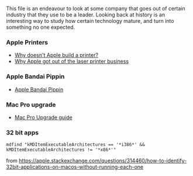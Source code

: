 This file is an endeavour to look at some company that goes out of certain industry that they use to be a leader.
Looking back at history is an interesting way to study how certain technology mature, and turn into something no one expected.


### Apple Printers

* [Why doesn't Apple build a printer?](https://www.quora.com/Why-doesnt-Apple-build-a-printer) 
* [Why Apple got out of the laser printer business](https://talk.tidbits.com/t/why-apple-got-out-of-the-laser-printer-business/4707)

### Apple Bandai Pippin
* [Apple Bandai Pippin](https://en.wikipedia.org/wiki/Apple_Bandai_Pippin)

### Mac Pro upgrade
* [Mac Pro Upgrade guide](http://blog.greggant.com/posts/2018/05/07/definitive-mac-pro-upgrade-guide.html)


### 32 bit apps
```mdfind "kMDItemExecutableArchitectures == '*i386*' && kMDItemExecutableArchitectures != '*x86*'"```

from https://apple.stackexchange.com/questions/314460/how-to-identify-32bit-applications-on-macos-without-running-each-one
